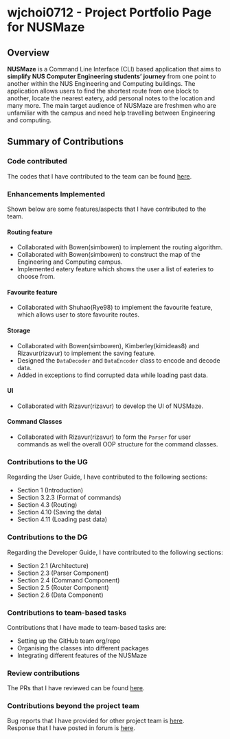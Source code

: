 # wjchoi0712 - Project Portfolio Page for NUSMaze

## Overview
**NUSMaze** is a Command Line Interface (CLI) based application that aims to **simplify NUS Computer Engineering students’ journey** from one point to another within the NUS Engineering and Computing buildings.
The application allows users to find the shortest route from one block to another, locate the nearest eatery, add personal notes to the location and many more.
The main target audience of NUSMaze are freshmen who are unfamiliar with the campus and need help travelling between Engineering and computing.

## Summary of Contributions

### Code contributed
The codes that I have contributed to the team can be found 
[here](https://nus-cs2113-ay2021s2.github.io/tp-dashboard/?search=09&sort=groupTitle&sortWithin=title&since=2021-03-05&timeframe=commit&mergegroup=&groupSelect=groupByRepos&breakdown=false&tabOpen=true&tabType=authorship&zFR=false&until=2021-04-06&tabAuthor=wjchoi0712&tabRepo=AY2021S2-CS2113T-T09-2%2Ftp%5Bmaster%5D&authorshipIsMergeGroup=false&authorshipFileTypes=docs~functional-code~test-code).

### Enhancements Implemented
Shown below are some features/aspects that I have contributed to the team.<br>

#### Routing feature

* Collaborated with Bowen(simbowen) to implement the routing algorithm.  
* Collaborated with Bowen(simbowen) to construct the map of the Engineering and Computing campus.
* Implemented eatery feature which shows the user a list of eateries to choose from.

#### Favourite feature

* Collaborated with Shuhao(Rye98) to implement the favourite feature, which allows user to store favourite routes.

#### Storage

* Collaborated with Bowen(simbowen), Kimberley(kimideas8) and Rizavur(rizavur) to implement the saving feature.
* Designed the `DataDecoder` and `DataEncoder` class to encode and decode data. 
* Added in exceptions to find corrupted data while loading past data. 

<div style="page-break-after: always;"></div>

#### UI

* Collaborated with Rizavur(rizavur) to develop the UI of NUSMaze.

#### Command Classes

* Collaborated with Rizavur(rizavur) to form the `Parser` for user commands as well the overall OOP structure for the 
command classes.

### Contributions to the UG

Regarding the User Guide, I have contributed to the following sections:
* Section 1 (Introduction)
* Section 3.2.3 (Format of commands)
* Section 4.3 (Routing)
* Section 4.10 (Saving the data)
* Section 4.11 (Loading past data)

### Contributions to the DG

Regarding the Developer Guide, I have contributed to the following sections:
* Section 2.1 (Architecture)
* Section 2.3 (Parser Component)
* Section 2.4 (Command Component)
* Section 2.5 (Router Component)
* Section 2.6 (Data Component)

### Contributions to team-based tasks

Contributions that I have made to team-based tasks are:
* Setting up the GitHub team org/repo
* Organising the classes into different packages
* Integrating different features of the NUSMaze

### Review contributions

The PRs that I have reviewed can be found [here](https://github.com/AY2021S2-CS2113T-T09-2/tp/pulls?q=is%3Apr+is%3Aclosed+reviewed-by%3AWjchoi0712).

### Contributions beyond the project team

Bug reports that I have provided for other project team is [here](https://github.com/wjchoi0712/ped/issues). <br>
Response that I have posted in forum is [here](https://github.com/nus-cs2113-AY2021S2/forum/issues/10). 